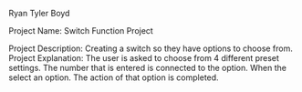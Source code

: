 Ryan Tyler Boyd

Project Name: Switch Function Project

Project Description: 
Creating a switch so they have options to choose from.
Project Explanation:
The user is asked to choose from 4 different preset settings.
The number that is entered is connected to the option. 
When the select an option. The action of that option is completed.
